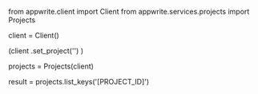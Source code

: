 from appwrite.client import Client
from appwrite.services.projects import Projects

client = Client()

(client
  .set_project('')
)

projects = Projects(client)

result = projects.list_keys('[PROJECT_ID]')
